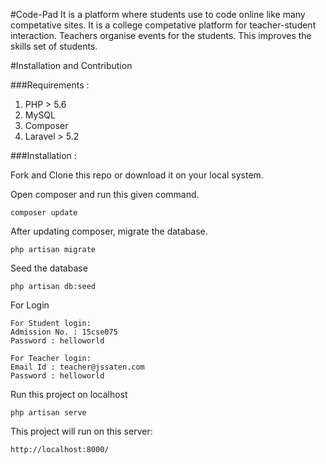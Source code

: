 #Code-Pad
It is a platform where students use to code online like many competative sites. It is a college competative platform for teacher-student interaction.
Teachers organise events for the students. This improves the skills set of students.

#Installation and Contribution

###Requirements :

1. PHP > 5.6 
2. MySQL 
3. Composer 
4. Laravel > 5.2 

###Installation :

Fork and Clone this repo or download it on your local system.

Open composer and run this given command.
```
composer update
```

After updating composer, migrate the database.
```
php artisan migrate
```

Seed the database
```
php artisan db:seed
```

For Login
```
For Student login:
Admission No. : 15cse075
Password : helloworld

For Teacher login:
Email Id : teacher@jssaten.com
Password : helloworld
```

Run this project on localhost
```
php artisan serve
```

This project will run on this server:
```
http://localhost:8000/
```
